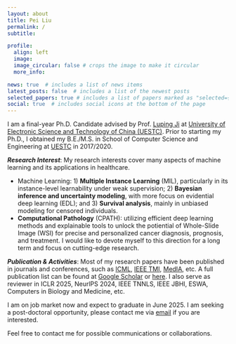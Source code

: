 ```yaml
---
layout: about
title: Pei Liu
permalink: /
subtitle: 

profile:
  align: left
  image: 
  image_circular: false # crops the image to make it circular
  more_info: 

news: true  # includes a list of news items
latest_posts: false  # includes a list of the newest posts
selected_papers: true # includes a list of papers marked as "selected={true}"
social: true  # includes social icons at the bottom of the page
---
```


I am a final-year Ph.D. Candidate advised by Prof. [Luping Ji](https://faculty.uestc.edu.cn/jiluping/zh_CN/index.htm) at [University of Electronic Science and Technology of China (UESTC)](https://en.uestc.edu.cn/). Prior to starting my Ph.D., I obtained my B.E./M.S. in School of Computer Science and Engineering at [UESTC](https://en.uestc.edu.cn/) in 2017/2020. 

***Research Interest***: My research interests cover many aspects of machine learning and its applications in healthcare.
- Machine Learning: 1) **Multiple Instance Learning** (MIL), particularly in its instance-level learnability under weak supervision; 2) **Bayesian inference and uncertainty modeling**, with more focus on evidential deep learning (EDL); and 3) **Survival analysis**, mainly in unbiased modeling for censored individuals.
- **Computational Pathology** (CPATH): utilizing efficient deep learning methods and explainable tools to unlock the potiential of Whole-Slide Image (WSI) for precise and personalized cancer diagnosis, prognosis, and treatment. I would like to devote myself to this direction for a long term and focus on cutting-edge research. 

***Publication & Activities***: Most of my research papers have been published in journals and conferences, such as [ICML](https://openreview.net/group?id=ICML.cc), [IEEE TMI](https://ieeexplore.ieee.org/xpl/RecentIssue.jsp?punumber=42), [MedIA](https://www.sciencedirect.com/journal/medical-image-analysis), etc. A full publication list can be found at [Google Scholar](https://scholar.google.com/citations?user=FNghdtEAAAAJ) or [here](https://liupei101.github.io/publications/). I also serve as reviewer in ICLR 2025, NeurlPS 2024, IEEE TNNLS, IEEE JBHI, ESWA, Computers in Biology and Medicine, etc. 

I am on job market now and expect to graduate in June 2025. I am seeking a post-doctoral opportunity, please contact me via [email](mailto:yuukilp@163.com) if you are interested. 

Feel free to contact me for possible communications or collaborations.